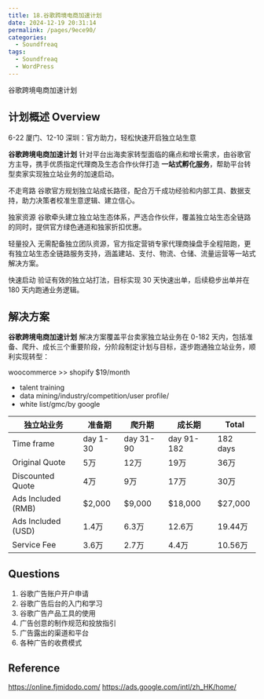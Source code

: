 ```yaml
---
title: 18.谷歌跨境电商加速计划
date: 2024-12-19 20:31:14
permalink: /pages/9ece90/
categories: 
  - Soundfreaq
tags: 
  - Soundfreaq
  - WordPress
---
```

谷歌跨境电商加速计划

## 计划概述 Overview

6-22 厦门、12-10 深圳：官方助力，轻松快速开启独立站生意

**谷歌跨境电商加速计划** 针对平台出海卖家转型面临的痛点和增长需求，由谷歌官方主导，携手优质指定代理商及生态合作伙伴打造 **一站式孵化服务**，帮助平台转型卖家实现独立站业务的加速启动。

不走弯路
谷歌官方规划独立站成长路径，配合万千成功经验和内部工具、数据支持，助力决策者校准生意逻辑、建立信心。

独家资源
谷歌牵头建立独立站生态体系，严选合作伙伴，覆盖独立站生态全链路的同时，提供官方绿色通道和独家折扣优惠。

轻量投入
无需配备独立团队资源，官方指定营销专家代理商操盘手全程陪跑，更有独立站生态全链路服务支持，涵盖建站、支付、物流、仓储、流量运营等一站式解决方案。

快速启动
验证有效的独立站打法，目标实现 30 天快速出单，后续稳步出单并在 180 天内跑通业务逻辑。

## 解决方案

**谷歌跨境电商加速计划** 解决方案覆盖平台卖家独立站业务在 0-182 天内，包括准备、爬升、成长三个重要阶段，分阶段制定计划与目标，逐步跑通独立站业务，顺利实现转型：

woocommerce >> shopify
$19/month

- talent training
- data mining/industry/competition/user profile/
- white list/gmc/by google

| 独立站业务         | 准备期   | 爬升期    | 成长期     | Total    |
| ------------------ | -------- | --------- | ---------- | -------- |
| Time frame         | day 1-30 | day 31-90 | day 91-182 | 182 days |
| Original Quote     | 5万      | 12万      | 19万       | 36万     |
| Discounted Quote   | 4万      | 9万       | 17万       | 30万     |
| Ads Included (RMB) | $2,000   | $9,000    | $18,000    | $27,000  |
| Ads Included (USD) | 1.4万    | 6.3万     | 12.6万     | 19.44万  |
| Service Fee        | 3.6万    | 2.7万     | 4.4万      | 10.56万  |

## Questions

1. 谷歌广告账户开户申请
2. 谷歌广告后台的入门和学习
3. 谷歌广告产品工具的使用
4. 广告创意的制作规范和投放指引
5. 广告露出的渠道和平台
6. 各种广告的收费模式

## Reference

https://online.fjmidodo.com/
https://ads.google.com/intl/zh_HK/home/
